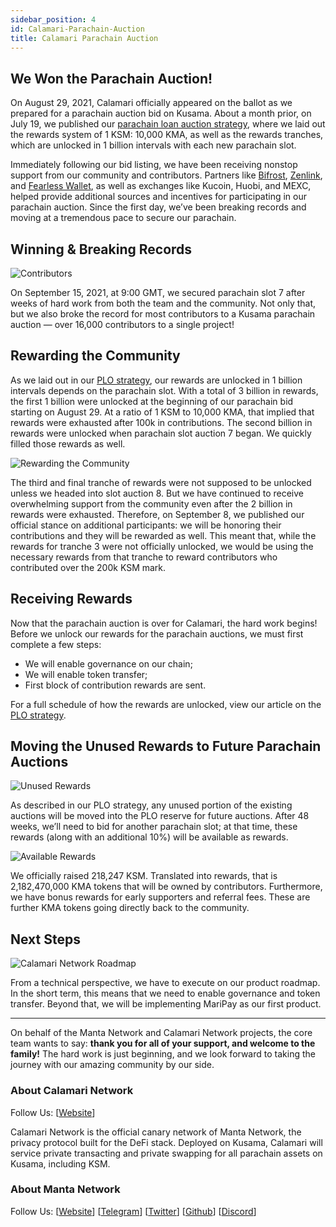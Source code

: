 ```yaml
---
sidebar_position: 4
id: Calamari-Parachain-Auction
title: Calamari Parachain Auction
---
```


## We Won the Parachain Auction!

On August 29, 2021, Calamari officially appeared on the ballot as we prepared for a parachain auction bid on Kusama. About a month prior, on July 19, we published our [parachain loan auction strategy](https://mantanetwork.medium.com/the-calamari-crowdloan-on-kusama-74a3cb2a2a4b), where we laid out the rewards system of 1 KSM: 10,000 KMA, as well as the rewards tranches, which are unlocked in 1 billion intervals with each new parachain slot.

Immediately following our bid listing, we have been receiving nonstop support from our community and contributors. Partners like [Bifrost](https://mantanetwork.medium.com/bifrost-to-support-calamari-kusama-crowdloan-through-salp-protocol-6df7c4c47596), [Zenlink](https://mantanetwork.medium.com/manta-network-zenlink-partner-for-privacy-tech-and-parachain-crowdfunding-34dcdb95b4ac), and [Fearless Wallet](https://fearlesswallet.io), as well as exchanges like Kucoin, Huobi, and MEXC, helped provide additional sources and incentives for participating in our parachain auction. Since the first day, we’ve been breaking records and moving at a tremendous pace to secure our parachain.

## Winning & Breaking Records

![Contributors](/img/contributors.png)

On September 15, 2021, at 9:00 GMT, we secured parachain slot 7 after weeks of hard work from both the team and the community. Not only that, but we also broke the record for most contributors to a Kusama parachain auction — over 16,000 contributors to a single project!

## Rewarding the Community

As we laid out in our [PLO strategy](https://mantanetwork.medium.com/the-calamari-crowdloan-on-kusama-74a3cb2a2a4b), our rewards are unlocked in 1 billion intervals depends on the parachain slot. With a total of 3 billion in rewards, the first 1 billion were unlocked at the beginning of our parachain bid starting on August 29. At a ratio of 1 KSM to 10,000 KMA, that implied that rewards were exhausted after 100k in contributions. The second billion in rewards were unlocked when parachain slot auction 7 began. We quickly filled those rewards as well.

![Rewarding the Community](/img/rewarding_the_community.png)

The third and final tranche of rewards were not supposed to be unlocked unless we headed into slot auction 8. But we have continued to receive overwhelming support from the community even after the 2 billion in rewards were exhausted. Therefore, on September 8, we published our official stance on additional participants: we will be honoring their contributions and they will be rewarded as well. This meant that, while the rewards for tranche 3 were not officially unlocked, we would be using the necessary rewards from that tranche to reward contributors who contributed over the 200k KSM mark.

## Receiving Rewards

Now that the parachain auction is over for Calamari, the hard work begins! Before we unlock our rewards for the parachain auctions, we must first complete a few steps:

- We will enable governance on our chain;
- We will enable token transfer;
- First block of contribution rewards are sent.

For a full schedule of how the rewards are unlocked, view our article on the [PLO strategy](https://mantanetwork.medium.com/the-calamari-crowdloan-on-kusama-74a3cb2a2a4b).

## Moving the Unused Rewards to Future Parachain Auctions

![Unused Rewards](/img/unused_rewards.png)

As described in our PLO strategy, any unused portion of the existing auctions will be moved into the PLO reserve for future auctions. After 48 weeks, we’ll need to bid for another parachain slot; at that time, these rewards (along with an additional 10%) will be available as rewards.

![Available Rewards](/img/available_rewards.png)

We officially raised 218,247 KSM. Translated into rewards, that is 2,182,470,000 KMA tokens that will be owned by contributors. Furthermore, we have bonus rewards for early supporters and referral fees. These are further KMA tokens going directly back to the community.

## Next Steps

![Calamari Network Roadmap](/img/calamari_network_roadmap.png)

From a technical perspective, we have to execute on our product roadmap. In the short term, this means that we need to enable governance and token transfer. Beyond that, we will be implementing MariPay as our first product.

---

On behalf of the Manta Network and Calamari Network projects, the core team wants to say: **thank you for all of your support, and welcome to the family!** The hard work is just beginning, and we look forward to taking the journey with our amazing community by our side.

### About Calamari Network

Follow Us: [[Website](https://calamari.network)]

Calamari Network is the official canary network of Manta Network, the privacy protocol built for the DeFi stack. Deployed on Kusama, Calamari will service private transacting and private swapping for all parachain assets on Kusama, including KSM.

### About Manta Network

Follow Us: [[Website](https://manta.network)] [[Telegram](https://t.me/mantanetworkofficial)] [[Twitter](https://twitter.com/mantanetwork)] [[Github](https://github.com/manta-network)] [[Discord](https://discord.gg/Rp6vEpPG)]
